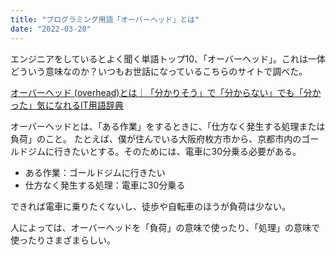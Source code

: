 ```yaml
---
title: "プログラミング用語「オーバーヘッド」とは"
date: "2022-03-20"
---
```


エンジニアをしているとよく聞く単語トップ10、「オーバーヘッド」。これは一体どういう意味なのか？いつもお世話になっているこちらのサイトで調べた。

[オーバーヘッド \(overhead\)とは｜「分かりそう」で「分からない」でも「分かった」気になれるIT用語辞典](https://wa3.i-3-i.info/word12471.html)

オーバーヘッドとは、「ある作業」をするときに、「仕方なく発生する処理または負荷」のこと。
たとえば、僕が住んでいる大阪府枚方市から、京都市内のゴールドジムに行きたいとする。そのためには、電車に30分乗る必要がある。

- ある作業：ゴールドジムに行きたい
- 仕方なく発生する処理：電車に30分乗る

できれば電車に乗りたくないし、徒歩や自転車のほうが負荷は少ない。

人によっては、オーバーヘッドを「負荷」の意味で使ったり、「処理」の意味で使ったりさまざまらしい。

